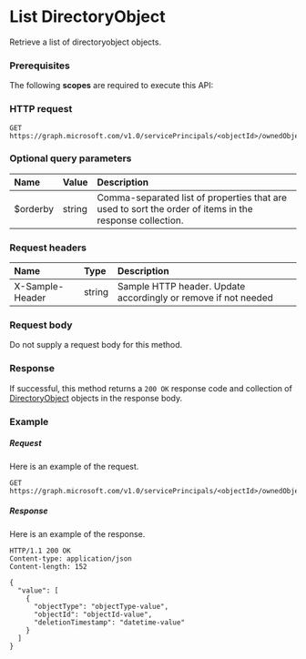# List DirectoryObject

Retrieve a list of directoryobject objects.
### Prerequisites
The following **scopes** are required to execute this API: 
### HTTP request
<!-- { "blockType": "ignored" } -->
```http
GET https://graph.microsoft.com/v1.0/servicePrincipals/<objectId>/ownedObjects
```
### Optional query parameters
|Name|Value|Description|
|:---------------|:--------|:-------|
|$orderby|string|Comma-separated list of properties that are used to sort the order of items in the response collection.|

### Request headers
| Name       | Type | Description|
|:-----------|:------|:----------|
| X-Sample-Header  | string  | Sample HTTP header. Update accordingly or remove if not needed|

### Request body
Do not supply a request body for this method.
### Response
If successful, this method returns a `200 OK` response code and collection of [DirectoryObject](../resources/directoryobject.md) objects in the response body.
### Example
##### Request
Here is an example of the request.
<!-- {
  "blockType": "request",
  "name": "get_ownedobjects"
}-->
```http
GET https://graph.microsoft.com/v1.0/servicePrincipals/<objectId>/ownedObjects
```
##### Response
Here is an example of the response.
<!-- {
  "blockType": "response",
  "truncated": false,
  "@odata.type": "microsoft.graph.directoryobject",
  "isCollection": true
} -->
```http
HTTP/1.1 200 OK
Content-type: application/json
Content-length: 152

{
  "value": [
    {
      "objectType": "objectType-value",
      "objectId": "objectId-value",
      "deletionTimestamp": "datetime-value"
    }
  ]
}
```

<!-- uuid: 8fcb5dbc-d5aa-4681-8e31-b001d5168d79
2015-10-25 14:57:30 UTC -->
<!-- {
  "type": "#page.annotation",
  "description": "List DirectoryObject",
  "keywords": "",
  "section": "documentation",
  "tocPath": ""
}-->